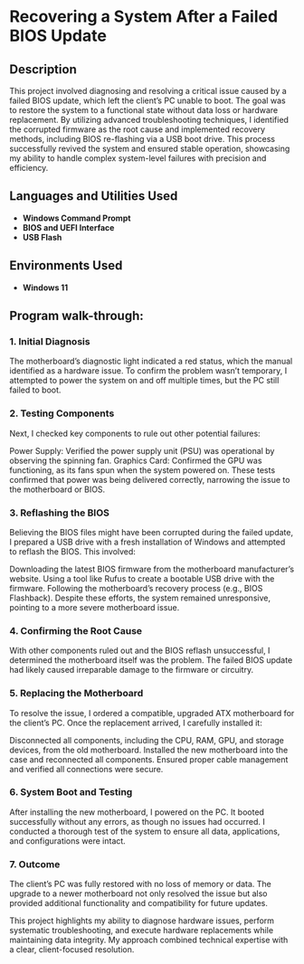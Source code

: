 <h1>Recovering a System After a Failed BIOS Update</h1>

<h2>Description</h2>
This project involved diagnosing and resolving a critical issue caused by a failed BIOS update, which left the client’s PC unable to boot. The goal was to restore the system to a functional state without data loss or hardware replacement. By utilizing advanced troubleshooting techniques, I identified the corrupted firmware as the root cause and implemented recovery methods, including BIOS re-flashing via a USB boot drive. This process successfully revived the system and ensured stable operation, showcasing my ability to handle complex system-level failures with precision and efficiency.
<br />


<h2>Languages and Utilities Used</h2>

- <b>Windows Command Prompt</b>
- <b>BIOS and UEFI Interface</b> 
- <b>USB Flash</b>

<h2>Environments Used </h2>

- <b>Windows 11</b>

<h2>Program walk-through:</h2>

<p align="center">
<h3>1. Initial Diagnosis</h3>
The motherboard’s diagnostic light indicated a red status, which the manual identified as a hardware issue. To confirm the problem wasn’t temporary, I attempted to power the system on and off multiple times, but the PC still failed to boot.

<h3>2. Testing Components</h3>
Next, I checked key components to rule out other potential failures:

Power Supply: Verified the power supply unit (PSU) was operational by observing the spinning fan.
Graphics Card: Confirmed the GPU was functioning, as its fans spun when the system powered on.
These tests confirmed that power was being delivered correctly, narrowing the issue to the motherboard or BIOS.

<h3>3. Reflashing the BIOS</h3>
Believing the BIOS files might have been corrupted during the failed update, I prepared a USB drive with a fresh installation of Windows and attempted to reflash the BIOS. This involved:

Downloading the latest BIOS firmware from the motherboard manufacturer’s website.
Using a tool like Rufus to create a bootable USB drive with the firmware.
Following the motherboard’s recovery process (e.g., BIOS Flashback).
Despite these efforts, the system remained unresponsive, pointing to a more severe motherboard issue.

<h3>4. Confirming the Root Cause</h3>
With other components ruled out and the BIOS reflash unsuccessful, I determined the motherboard itself was the problem. The failed BIOS update had likely caused irreparable damage to the firmware or circuitry.

<h3>5. Replacing the Motherboard</h3>
To resolve the issue, I ordered a compatible, upgraded ATX motherboard for the client’s PC. Once the replacement arrived, I carefully installed it:

Disconnected all components, including the CPU, RAM, GPU, and storage devices, from the old motherboard.
Installed the new motherboard into the case and reconnected all components.
Ensured proper cable management and verified all connections were secure.

<h3>6. System Boot and Testing</h3>
After installing the new motherboard, I powered on the PC. It booted successfully without any errors, as though no issues had occurred. I conducted a thorough test of the system to ensure all data, applications, and configurations were intact.

<h3>7. Outcome</h3>
The client’s PC was fully restored with no loss of memory or data. The upgrade to a newer motherboard not only resolved the issue but also provided additional functionality and compatibility for future updates.

This project highlights my ability to diagnose hardware issues, perform systematic troubleshooting, and execute hardware replacements while maintaining data integrity. My approach combined technical expertise with a clear, client-focused resolution.
</p>

<!--
 ```diff
- text in red
+ text in green
! text in orange
# text in gray
@@ text in purple (and bold)@@
```
--!>
